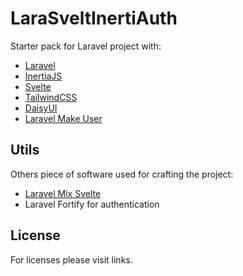 # LaraSveltInertiAuth

Starter pack for Laravel project with:

-   [Laravel](https://laravel.com/)
-   [InertiaJS](https://inertiajs.com/)
-   [Svelte](https://svelte.dev/)
-   [TailwindCSS](https://tailwindcss.com/)
-   [DaisyUI](https://daisyui.com/)
-   [Laravel Make User](https://github.com/michaeldyrynda/laravel-make-user)

## Utils

Others piece of software used for crafting the project:

-   [Laravel Mix Svelte](https://laravel-mix.com/extensions/svelte)
-   Laravel Fortify for authentication

## License

For licenses please visit links.
